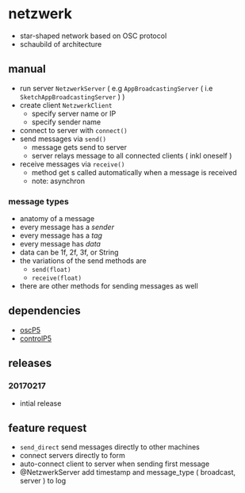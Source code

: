 # netzwerk

- star-shaped network based on OSC protocol
- schaubild of architecture

## manual

- run server `NetzwerkServer` ( e.g `AppBroadcastingServer` ( i.e `SketchAppBroadcastingServer` ) )
- create client `NetzwerkClient`
    - specify server name or IP
    - specify sender name
- connect to server with `connect()`
- send messages via `send()`
    - message gets send to server
    - server relays message to all connected clients ( inkl oneself )
- receive messages via `receive()`
    - method get s called automatically when a message is received
    - note: asynchron

### message types

- anatomy of a message
- every message has a *sender* 
- every message has a *tag* 
- every message has *data*
- data can be 1f, 2f, 3f, or String
- the variations of the send methods are
    - `send(float)`
    - `receive(float)`
- there are other methods for sending messages as well

## dependencies

- [oscP5](http://dm-hb.de/db)
- [controlP5](http://dm-hb.de/da)

## releases

### 20170217

- intial release

## feature request

- `send_direct` send messages directly to other machines
- connect servers directly to form 
- auto-connect client to server when sending first message
- @NetzwerkServer add timestamp and message_type ( broadcast, server ) to log